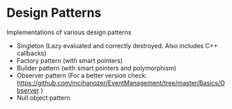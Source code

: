 # Design Patterns
Implementations of various design patterns

* Singleton (Lazy evaluated and correctly destroyed. Also includes C++ callbacks)
* Factory pattern (with smart pointers)
* Builder pattern (with smart pointers and polymorphism)
* Observer pattern (For a better version check: https://github.com/mcihanozer/EventManagement/tree/master/Basics/Observer )
* Null object pattern
